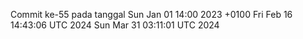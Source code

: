 Commit ke-55 pada tanggal Sun Jan 01 14:00 2023 +0100
Fri Feb 16 14:43:06 UTC 2024
Sun Mar 31 03:11:01 UTC 2024
